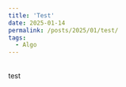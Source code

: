 ```yaml
---
title: 'Test'
date: 2025-01-14
permalink: /posts/2025/01/test/
tags:
  - Algo
---
```



<div style="text-align: justify;">

<br>test
</div>